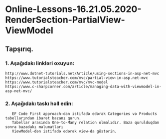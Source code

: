 # Online-Lessons-16.21.05.2020-RenderSection-PartialView-ViewModel


## Tapşırıq.

### 1. Aşağıdakı linkləri oxuyun:
    http://www.dotnet-tutorials.net/Article/using-sections-in-asp-net-mvc
    https://www.tutorialsteacher.com/mvc/partial-view-in-asp.net-mvc
    https://www.tutorialsteacher.com/mvc/mvc-model
    https://www.c-sharpcorner.com/article/managing-data-with-viewmodel-in-asp-net-mvc/
    
    
### 2. Aşağıdakı taskı həll edin:
       EF Code First approach-dan istifadə edərək Categories və Products tabellarından ibarət bazanı qurun. 
       Tabellar arasında One-to-Many relation olmalıdır. Baza qurulduqdan sonra bazadakı məlumatları 
       ViewModel-dən istifadə edərək view-da göstərin.
